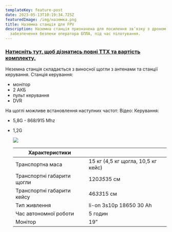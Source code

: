 ```yaml
---
templateKey: feature-post
date: 2023-05-13T10:19:34.725Z
featuredImage: /img/наземка.png
title: Наземна станція для FPV
description: Наземна станція призначена для посилення зв’язку з дроном та
  забезпечення безпеки оператора БПЛА, під час пілотування.
---
```

### <a href="https://drive.google.com/file/d/1nZrIeBLhkmqJeqc4jdbpWjJrcfD4ryI3/view?usp=share_link">**Натисніть тут, щоб дізнатись повні ТТХ та вартість комплекту.**</a>

Неземна станція складається з виносної щогли з
антенами та станції керування.
Станція керування:

* монітор
* 2 АКБ
* пульт керування
* DVR

На щоглі можливе встановлення наступних частот:
Відео: Керування:

* 5,8G - 868/915 Mhz
* 1,2G

  ![](/img/0075.png)

  | Характеристики             |                                    |
  | -------------------------- | ---------------------------------- |
  | Транспортна маса           | 15 кг (4,5 кг щогла, 10,5 кг кейс) |
  | Транспортні габарити щогли | 120*35*35 см                       |
  | Транспортні габарити кейсу | 46*33*15 см                        |
  | Тип живлення               | li-on 3s10p 18650 30 Ah            |
  | Час автономної роботи      | 5 годин                            |
  | Монітор                    | 19”                                |